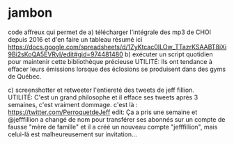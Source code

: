 # jambon
code affreux qui permet de 
a) télécharger l'intégrale des mp3 de CHOI depuis 2016  et d'en faire un tableau résumé ici https://docs.google.com/spreadsheets/d/1ZyKtcac0ILOw_TTazrKSAABT8iXi9Bi2sKoQA5EVRyI/edit#gid=974481480
b) exécuter un script quotidien pour maintenir cette bibliothèque précieuse
UTILITÉ:     Ils ont tendance à effacer leurs émissions lorsque des éclosions se produisent dans des gyms de Québec.

c) screenshotter et retweeter l'entiereté des tweets de jeff fillion.  
UTILITÉ:  C'est un grand philosophe et il efface ses tweets après 3 semaines, c'est vraiment dommage.
c'est là : https://twitter.com/PerroquetdeJeff
edit: Ça a pris une semaine et @jefffillion a changé de nom pour transférer ses abonnés sur un compte de fausse "mère de famille" et il a créé un nouveau compte "jefffillion", mais celui-là
est malheureusement sur invitation...

